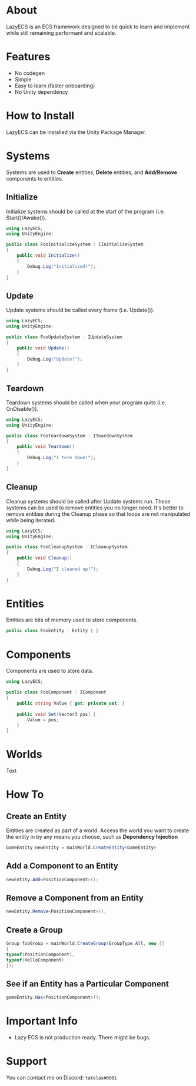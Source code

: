 ﻿# About

LazyECS is an ECS framework designed to be quick to learn and implement while still remaining performant and scalable.

# Features

* No codegen
* Simple
* Easy to learn (faster onboarding)
* No Unity dependency

# How to Install
LazyECS can be installed via the Unity Package Manager.

# Systems

Systems are used to **Create** entities, **Delete** entities, and **Add/Remove** components to entities.

## Initialize

Initialize systems should be called at the start of the program (i.e. Start()/Awake()).

```csharp
using LazyECS;
using UnityEngine;

public class FooInitializeSystem : IInitializeSystem
{
    public void Initialize()
    {
        Debug.Log("Initialized!");
    }
}
```

## Update

Update systems should be called every frame (i.e. Update()).

```csharp
using LazyECS;
using UnityEngine;

public class FooUpdateSystem : IUpdateSystem
{    
    public void Update()
    {
        Debug.Log("Update!");
    }
}
```
## Teardown

Teardown systems should be called when your program quits (i.e. OnDisable()).

```csharp
using LazyECS;
using UnityEngine;

public class FooTeardownSystem : ITeardownSystem
{
	public void Teardown()
    {
        Debug.Log("I tore down!");
    }
}
```

## Cleanup

Cleanup systems should be called after Update systems run. These systems can be used to remove entities you no longer need. It's better to remove entities during the Cleanup phase so that loops are not manipulated while being iterated.

```csharp
using LazyECS;
using UnityEngine;

public class FooCleanupSystem : ICleanupSystem
{   
    public void Cleanup()
    {
        Debug.Log("I cleaned up!");
    }
}
```

# Entities

Entities are bits of memory used to store components.

```csharp
public class FooEntity : Entity { }
```

# Components

Components are used to store data.

```csharp
using LazyECS;

public class FooComponent : IComponent
{
    public string Value { get; private set; }
    
    public void Set(Vector3 pos) {
        Value = pos;
    }
}
```

# Worlds

Text

# How To

## Create an Entity

Entities are created as part of a world. Access the world you want to create the entity in by any means you choose, such as **Dependency Injection**

```csharp
GameEntity newEntity = mainWorld.CreateEntity<GameEntity>
```
## Add a Component to an Entity

```csharp
newEntity.Add<PositionComponent>();
```
## Remove a Component from an Entity

```csharp
newEntity.Remove<PositionComponent>();
```
## Create a Group

```csharp
Group fooGroup = mainWorld.CreateGroup(GroupType.All, new []
{
typeof(PositionComponent),
typeof(HelloComponent)
});
```
## See if an Entity has a Particular Component

```csharp
gameEntity.Has<PositionComponent>();
```

# Important Info

* Lazy ECS is not production ready. There might be bugs.

# Support

You can contact me on Discord: ```tatelax#0001```